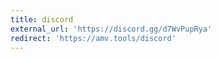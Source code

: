 ```yaml
---
title: discord
external_url: 'https://discord.gg/d7WvPupRya'
redirect: 'https://amv.tools/discord'
---
```


